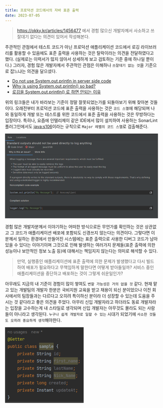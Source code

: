 ```yaml
---
title: 프로덕션 코드에서의 자바 표준 출력
date: 2023-07-05
---
```


> https://okky.kr/articles/1456477 에서 경험 많으신 개발자께서 사소하고 쓰잘데기 없다는 의견이 있어서 작성해본다.

주관적인 관점에서 테스트 코드가 아닌 프로덕션 애플리케이션 코드에서 로깅 라이브러리를 활용할 수 있음에도 표준 출력을 사용하는 것은 탈락이라는 의견을 전달하였다고 했다. (실제로는 이력서가 많지 않아서 상세하게 보고 검토하는 기준 중에 하나일 뿐이다.) 그러자, 경험 많은 개발자께서 주관적인 관점은 이해하나 `쓰잘데기 없는 것`을 기준으로 잡느냐는 의견을 달으셨다. 

- [Do not use System.out.println in server side code](https://stackoverflow.com/a/8601972)
- [Why is using System.out.println() so bad?](https://softwareengineering.stackexchange.com/a/161215)
- [로깅을 System.out.println() 로 하면 안되는 이유](https://hudi.blog/do-not-use-system-out-println-for-logging/)

위의 링크들은 내가 바라보는 기준이 정말 잘못되었는가를 되돌아보기 위해 찾아본 것들이다. 오래전부터 프로덕션 코드에 표준 출력을 사용하는 것은 `코드 스멜`에 해당되며 나와 동일하게 개발 또는 테스트를 위한 코드에서 표준 출력을 사용하는 것은 무방하다는 입장이다. 특히나, 요즘에 인텔리제이 같은 IDE에서 많이 설치하여 사용하는 SonarLint 플러그인에서도 [java:s106](https://rules.sonarsource.com/java/RSPEC-106/)이라는 규칙으로 `Major 레벨의 코드 스멜`로 검출해준다.

![](/images/posts/system-out-in-prod/01.png)

경험 많은 개발자분께서 이야기하는 어떠한 방식으로든 무언가를 확인하는 것은 상관없고 그 코드가 애플리케이션 배포에 포함되도 신경쓰지 않는다는 의견이다. 그렇다면 이 분께서 일하는 환경에서 만들어진 시스템에는 표준 출력으로 사용한 디버그 코드가 남아있을 수 있다는 이야기이며 그것으로 인해 발생하는 여러가지 문제들(표준 출력에 의한 성능이나 보안적인 정보 노출 등)에 대해서는 책임지지 않는다는 의미로 해석할 수 있다.

> 만약, 실행중인 애플리케이션에 표준 출력에 의한 문제가 발생했다고 다시 빌드하여 배포가 필요하다고 무책임하게 말한다면 어떻게 받아들일까? 
> 서비스 중인 애플리케이션을 중단하고 배포하는 것이 그렇게 쉬운일인가?

아무래도 지금의 내 기준이 경험이 많이 쌓여도 `변할 가능성은 거의 없을 것` 같다. 현재 맡고 있는 개발팀의 개발자 한분은 국비지원 교육을 받고 채용이 되신 분이었으나 이전 회사에서의 팀장들과는 다르다고 오히려 특이하신 분이라 더 성장할 수 있는데 도움을 주시는 것 같다라고 좋은 의견을 주었다. 아무리 신입 개발자라고 하더라도 동료 개발자라는 입장을 고수하는게 내 스타일로 생각되며 신입 개발자는 아무것도 몰라도 되는 사람들이 아니라고 생각된다. `누구나 쉽게 개발자로 일할 수 있는` 시대가 되었기에 `사소한 것들도 오히려 중요하게 생각`해야한다.

![개발 도구가 친절하게 알려주는 자바 네이밍 컨벤션도 무시할거야?](/images/posts/system-out-in-prod/02.png)
